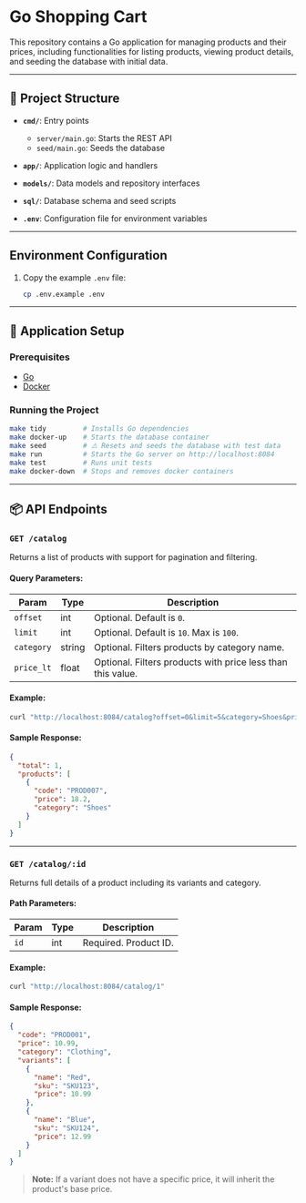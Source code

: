 # Go Shopping Cart

This repository contains a Go application for managing products and their prices, including functionalities for listing products, viewing product details, and seeding the database with initial data.

---

## 📁 Project Structure

- **`cmd/`**: Entry points
    - `server/main.go`: Starts the REST API
    - `seed/main.go`: Seeds the database

- **`app/`**: Application logic and handlers
- **`models/`**: Data models and repository interfaces
- **`sql/`**: Database schema and seed scripts
- **`.env`**: Configuration file for environment variables

---


## Environment Configuration

1. Copy the example `.env` file:
   ```bash
   cp .env.example .env

---

## 🚀 Application Setup

### Prerequisites

- [Go](https://golang.org/dl/)
- [Docker](https://www.docker.com/products/docker-desktop)

### Running the Project

```bash
make tidy         # Installs Go dependencies
make docker-up    # Starts the database container
make seed         # ⚠️ Resets and seeds the database with test data
make run          # Starts the Go server on http://localhost:8084
make test         # Runs unit tests
make docker-down  # Stops and removes docker containers
```

---

## 📦 API Endpoints

### `GET /catalog`

Returns a list of products with support for pagination and filtering.

#### Query Parameters:

| Param       | Type    | Description                                  |
|-------------|---------|----------------------------------------------|
| `offset`    | int     | Optional. Default is `0`.                    |
| `limit`     | int     | Optional. Default is `10`. Max is `100`.     |
| `category`  | string  | Optional. Filters products by category name. |
| `price_lt`  | float   | Optional. Filters products with price less than this value. |

#### Example:

```bash
curl "http://localhost:8084/catalog?offset=0&limit=5&category=Shoes&price_lt=20"
```

#### Sample Response:

```json
{
  "total": 1,
  "products": [
    {
      "code": "PROD007",
      "price": 18.2,
      "category": "Shoes"
    }
  ]
}
```

---

### `GET /catalog/:id`

Returns full details of a product including its variants and category.

#### Path Parameters:

| Param  | Type | Description                |
|--------|------|----------------------------|
| `id`   | int  | Required. Product ID.      |

#### Example:

```bash
curl "http://localhost:8084/catalog/1"
```

#### Sample Response:

```json
{
  "code": "PROD001",
  "price": 10.99,
  "category": "Clothing",
  "variants": [
    {
      "name": "Red",
      "sku": "SKU123",
      "price": 10.99
    },
    {
      "name": "Blue",
      "sku": "SKU124",
      "price": 12.99
    }
  ]
}
```

> **Note:** If a variant does not have a specific price, it will inherit the product's base price.
